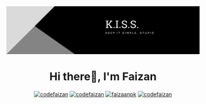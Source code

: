 <img src="cover.png" alt="cover photo">
<h1 align="center">Hi there👋, I'm Faizan</h1>

<div align="center">

<a href="https://linkedin.com/in/codefaizan" target="_blank"><img align="center" src="https://raw.githubusercontent.com/rahuldkjain/github-profile-readme-generator/master/src/images/icons/Social/linked-in-alt.svg" alt="codefaizan" height="30" width="40" /></a>
<a href="https://instagram.com/codefaizan" target="_blank"><img align="center" src="https://raw.githubusercontent.com/rahuldkjain/github-profile-readme-generator/master/src/images/icons/Social/instagram.svg" alt="codefaizan" height="30" width="40" /></a>
<a href="https://twitter.com/faizaanpk" target="_blank"><img align="center" src="https://raw.githubusercontent.com/rahuldkjain/github-profile-readme-generator/master/src/images/icons/Social/twitter.svg" alt="faizaanpk" height="30" width="40" /></a>
<a href="https://fb.com/codefaizan" target="_blank"><img align="center" src="https://raw.githubusercontent.com/rahuldkjain/github-profile-readme-generator/master/src/images/icons/Social/facebook.svg" alt="codefaizan" height="30" width="40" /></a>

</div>
